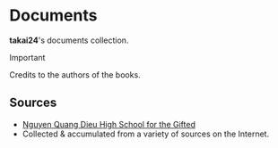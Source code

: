 # Documents

**takai24**'s documents collection.

> [!IMPORTANT]
> Credits to the authors of the books.

## Sources
- [Nguyen Quang Dieu High School for the Gifted](https://www.facebook.com/THPTchuyenNguyenQuangDieu)
- Collected & accumulated from a variety of sources on the Internet.